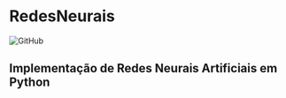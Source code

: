 # RedesNeurais
![GitHub](https://img.shields.io/github/license/GustavoAtilio/RedesNeurais)
## Implementação de Redes Neurais Artificiais em Python
